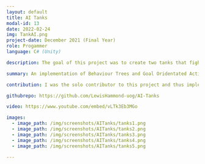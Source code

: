 ```yaml
---
layout: default
title: AI Tanks
modal-id: 13
date: 2022-02-24
img: TankAI.png
project-date: December 2021 (Final Year)
role: Progammer
language: C# (Unity)

description: The goal of this project was to create two tanks that fight eachother, with each tank having it's own AI technique. This project features both Behaviour Trees (Blue Team) and GOAP (Red Team). Throught the project I implemented a number of behaviours for both techiques, including Flee, Flank, Attack and Heal. Additionally both teams feature mutliple tanks which use blackboards to commuicate infomation to eachother, tanks will then respond to this infomation, for example if their teammate has seen an enemy. <br><br>I also developed a behaviour tree editor for the project so that I could edit the behaviours quickly and efficiently and understand the behaviours that were taking place as the game played, to aid debugging.<br><br>This project received a mark of 100/100 (Faultless)

summary: An implementation of Behaviour Trees and Goal Oridentated Action planning to make 2 Teams of Tanks fight eachother

contribution: I was the solo contributor to this project and thus implememented all of the AI code as well as creating an Editor for the Behaviour Tree behaviours within the Unity Editor<br>Features Implemented:<ul><li>Behaviour Tree Editor</li><li>Tank Navigation/Movement</li><li>Tank Shooting</li><li>Tank Senses (Vision and Hearing)</li><li>Attack Behaviour</li><li>Flee Behaviour</li><li>Flank Behaviour</li><li>Heal Behaviour</li><li>Sharing Infomation with Teammates</li><li>Utilising Team Infomation</li><li>Evaluating the best enemy to attack</li></ul>

githubrepo: https://github.com/LewisHammond-uog/AI-Tanks

video: https://www.youtube.com/embed/vLTk3Eb3MGo

images:
  - image_path: /img/screenshots/AITanks/tanks1.png
  - image_path: /img/screenshots/AITanks/tanks2.png
  - image_path: /img/screenshots/AITanks/tanks3.png
  - image_path: /img/screenshots/AITanks/tanks4.png
  - image_path: /img/screenshots/AITanks/tanks5.png
  
---
```

